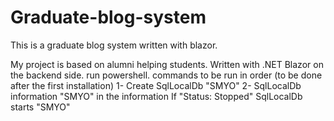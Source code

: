 # Graduate-blog-system
This is a graduate blog system written with blazor.

My project is based on alumni helping students.
Written with .NET Blazor on the backend side.
run powershell.
commands to be run in order (to be done after the first installation)
1- Create SqlLocalDb "SMYO"
2- SqlLocalDb information "SMYO"
in the information
If "Status: Stopped"
SqlLocalDb starts "SMYO"
